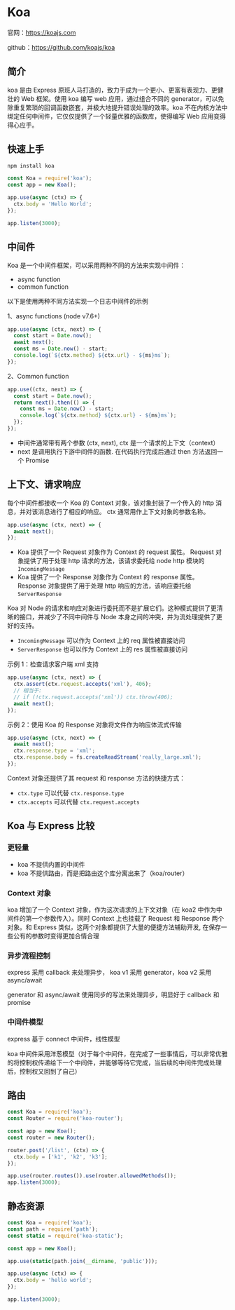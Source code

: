 # Koa

官网：<https://koajs.com>

github：<https://github.com/koajs/koa>

## 简介

koa 是由 Express 原班人马打造的，致力于成为一个更小、更富有表现力、更健壮的 Web 框架。使用 koa 编写 web 应用，通过组合不同的 generator，可以免除重复繁琐的回调函数嵌套，并极大地提升错误处理的效率。koa 不在内核方法中绑定任何中间件，它仅仅提供了一个轻量优雅的函数库，使得编写 Web 应用变得得心应手。

## 快速上手

```sh
npm install koa
```

```js
const Koa = require('koa');
const app = new Koa();

app.use(async (ctx) => {
  ctx.body = 'Hello World';
});

app.listen(3000);
```

## 中间件

Koa 是一个中间件框架，可以采用两种不同的方法来实现中间件：

- async function
- common function

以下是使用两种不同方法实现一个日志中间件的示例

1、async functions (node v7.6+)

```js
app.use(async (ctx, next) => {
  const start = Date.now();
  await next();
  const ms = Date.now() - start;
  console.log(`${ctx.method} ${ctx.url} - ${ms}ms`);
});
```

2、Common function

```js
app.use((ctx, next) => {
  const start = Date.now();
  return next().then(() => {
    const ms = Date.now() - start;
    console.log(`${ctx.method} ${ctx.url} - ${ms}ms`);
  });
});
```

- 中间件通常带有两个参数 (ctx, next), ctx 是一个请求的上下文（context）
- next 是调用执行下游中间件的函数. 在代码执行完成后通过 then 方法返回一个 Promise

## 上下文、请求响应

每个中间件都接收一个 Koa 的 Context 对象，该对象封装了一个传入的 http 消息，并对该消息进行了相应的响应。 ctx 通常用作上下文对象的参数名称。

```js
app.use(async (ctx, next) => {
  await next();
});
```

- Koa 提供了一个 Request 对象作为 Context 的 request 属性。 Request 对象提供了用于处理 http 请求的方法，该请求委托给 node http 模块的 `IncomingMessage`
- Koa 提供了一个 Response 对象作为 Context 的 response 属性。 Response 对象提供了用于处理 http 响应的方法，该响应委托给 `ServerResponse`

Koa 对 Node 的请求和响应对象进行委托而不是扩展它们。这种模式提供了更清晰的接口，并减少了不同中间件与 Node 本身之间的冲突，并为流处理提供了更好的支持。

- `IncomingMessage` 可以作为 Context 上的 req 属性被直接访问
- `ServerResponse` 也可以作为 Context 上的 res 属性被直接访问

示例 1：检查请求客户端 xml 支持

```js
app.use(async (ctx, next) => {
  ctx.assert(ctx.request.accepts('xml'), 406);
  // 相当于:
  // if (!ctx.request.accepts('xml')) ctx.throw(406);
  await next();
});
```

示例 2：使用 Koa 的 Response 对象将文件作为响应体流式传输

```js
app.use(async (ctx, next) => {
  await next();
  ctx.response.type = 'xml';
  ctx.response.body = fs.createReadStream('really_large.xml');
});
```

Context 对象还提供了其 request 和 response 方法的快捷方式：

- `ctx.type` 可以代替 `ctx.response.type`
- `ctx.accepts` 可以代替 `ctx.request.accepts`

## Koa 与 Express 比较

### 更轻量

- koa 不提供内置的中间件
- koa 不提供路由，而是把路由这个库分离出来了（koa/router）

### Context 对象

koa 增加了一个 Context 对象，作为这次请求的上下文对象（在 koa2 中作为中间件的第一个参数传入）。同时 Context 上也挂载了 Request 和 Response 两个对象。和 Express 类似，这两个对象都提供了大量的便捷方法辅助开发, 在保存一些公有的参数时变得更加合情合理

### 异步流程控制

express 采用 callback 来处理异步， koa v1 采用 generator，koa v2 采用 async/await

generator 和 async/await 使用同步的写法来处理异步，明显好于 callback 和 promise

### 中间件模型

express 基于 connect 中间件，线性模型

koa 中间件采用洋葱模型（对于每个中间件，在完成了一些事情后，可以非常优雅的将控制权传递给下一个中间件，并能够等待它完成，当后续的中间件完成处理后，控制权又回到了自己）

## 路由

```js
const Koa = require('koa');
const Router = require('koa-router');

const app = new Koa();
const router = new Router();

router.post('/list', (ctx) => {
  ctx.body = ['k1', 'k2', 'k3'];
});

app.use(router.routes()).use(router.allowedMethods());
app.listen(3000);
```

## 静态资源

```js
const Koa = require('koa');
const path = require('path');
const static = require('koa-static');

const app = new Koa();

app.use(static(path.join(__dirname, 'public')));

app.use(async (ctx) => {
  ctx.body = 'hello world';
});

app.listen(3000);
```
